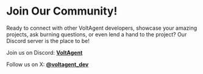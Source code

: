 # Join Our Community!

Ready to connect with other VoltAgent developers, showcase your amazing projects, ask burning questions, or even lend a hand to the project? Our Discord server is the place to be!

Join us on Discord: [**VoltAgent**](https://s.voltagent.dev/discord)

Follow us on X: [**@voltagent_dev**](https://x.com/voltagent_dev)
